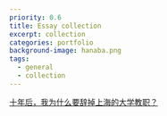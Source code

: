 ```yaml
---
priority: 0.6
title: Essay collection
excerpt: collection
categories: portfolio
background-image: hanaba.png
tags:
  - general
  - collection
---
```


[十年后，我为什么要辞掉上海的大学教职？](https://mp.weixin.qq.com/s/7Vjf8j8Btu_fHvvJl_vHWw)
